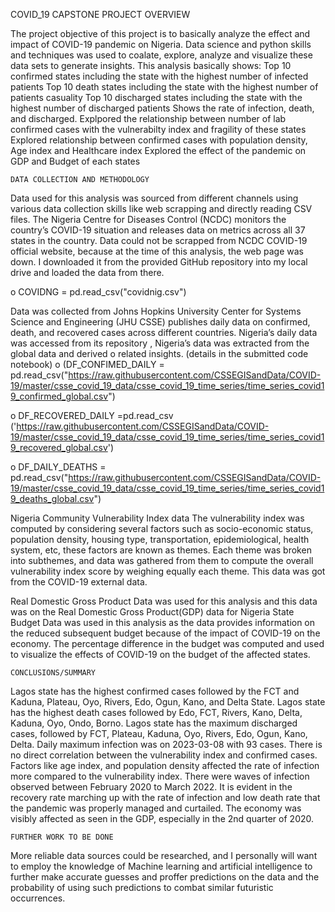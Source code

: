 COVID_19 CAPSTONE PROJECT OVERVIEW



The project objective of this project is to basically analyze the effect and impact of COVID-19 pandemic on Nigeria. 
Data science and python skills and techniques  was used to coalate, explore, analyze and visualize these data sets to generate insights.
This analysis basically shows:
Top 10 confirmed states including the state with the highest number of infected patients
Top 10 death states including the state with the highest number of patients casuality
Top 10 discharged states including the state with the highest number of discharged patients
Shows the rate of infection, death, and discharged.
Explpored the relationship between number of lab confirmed cases with the vulnerabilty index and fragility of these states
Explored relationship between confirmed cases with population density, Age index and Healthcare index
Explored the effect of the pandemic on GDP and Budget of each states




	DATA COLLECTION AND METHODOLOGY

Data used for this analysis was sourced from different channels using various data collection skills like web scrapping and directly reading CSV files. 
The Nigeria Centre for Diseases Control (NCDC) monitors the country’s COVID-19 situation and releases data on metrics across all 37 states in the country. Data could not be scrapped from NCDC COVID-19 official website, because at the time of this analysis, the web page was down. I downloaded it from the provided GitHub repository into my local drive and loaded the data from there.

o	COVIDNG = pd.read_csv("covidnig.csv")

Data was collected from Johns Hopkins University Center for Systems Science and Engineering (JHU CSSE) publishes daily data on confirmed, death, and recovered cases across different countries. Nigeria’s daily data was accessed from its repository , Nigeria’s data was extracted from the global data and derived 
o	related insights.  (details in the submitted code notebook)
o	(DF_CONFIMED_DAILY = pd.read_csv("https://raw.githubusercontent.com/CSSEGISandData/COVID-19/master/csse_covid_19_data/csse_covid_19_time_series/time_series_covid19_confirmed_global.csv")

o	DF_RECOVERED_DAILY =pd.read_csv ('https://raw.githubusercontent.com/CSSEGISandData/COVID-19/master/csse_covid_19_data/csse_covid_19_time_series/time_series_covid19_recovered_global.csv')

o	DF_DAILY_DEATHS = pd.read_csv("https://raw.githubusercontent.com/CSSEGISandData/COVID-19/master/csse_covid_19_data/csse_covid_19_time_series/time_series_covid19_deaths_global.csv")

Nigeria Community Vulnerability Index data
The vulnerability index was computed by considering several factors such as socio-economic status, population density, housing type, transportation, epidemiological, health system, etc, these factors are known as themes. Each theme was broken into subthemes, and data was gathered from them to compute the overall vulnerability index score by weighing equally each theme. This data was got from the COVID-19 external data.

Real Domestic Gross Product Data
was used for this analysis and this data was on the Real Domestic Gross Product(GDP) data for Nigeria
State Budget Data was used in this analysis as the data provides information on the reduced subsequent budget because of the impact of COVID-19 on the economy. The percentage difference in the budget was computed and used to visualize the effects of COVID-19 on the budget of the affected states.






	CONCLUSIONS/SUMMARY

Lagos state has the highest confirmed cases followed by the FCT and Kaduna, Plateau, Oyo, Rivers, Edo, Ogun, Kano, and Delta State. 
Lagos state has the highest death cases followed by Edo, FCT, Rivers, Kano, Delta, Kaduna, Oyo, Ondo, Borno.
Lagos state has the maximum discharged cases, followed by FCT, Plateau, Kaduna, Oyo, Rivers, Edo, Ogun, Kano, Delta.
Daily maximum infection was on 2023-03-08 with 93 cases.
There is no direct correlation between the vulnerability index and confirmed cases. Factors like age index, and population density affected the rate of infection more compared to the vulnerability index.
There were waves of infection observed between February 2020 to March 2022. It is evident in the recovery rate marching up with the rate of infection and low death rate that the pandemic was properly managed and curtailed. 
The economy was visibly affected as seen in the GDP, especially in the 2nd quarter of 2020.






	FURTHER WORK TO BE DONE
More reliable data sources could be researched, and I personally will want to employ the knowledge of Machine learning and artificial intelligence to further make accurate guesses and proffer predictions on the data and the probability of using such predictions to combat similar futuristic occurrences.		

